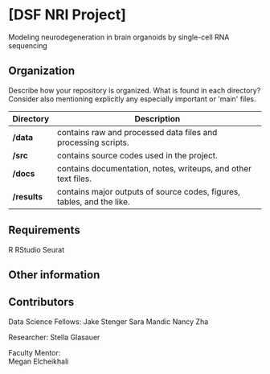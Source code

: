 
# [DSF NRI Project]

Modeling neurodegeneration in brain organoids by single-cell RNA sequencing


## Organization

Describe how your repository is organized. What is found in each directory? Consider also mentioning explicitly any especially important or 'main' files.

Directory | Description 
---|---
**/data** | contains raw and processed data files and processing scripts.
**/src** | contains source codes used in the project.
**/docs** | contains documentation, notes, writeups, and other text files.
**/results** | contains major outputs of source codes, figures, tables, and the like.

## Requirements

R
RStudio
Seurat

## Other information

## Contributors

Data Science Fellows:
  Jake Stenger
  Sara Mandic
  Nancy Zha
  
Researcher:
  Stella Glasauer 
  
Faculty Mentor:  
  Megan Elcheikhali
